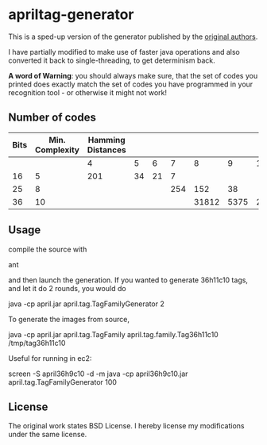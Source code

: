 # apriltag-generator

This is a sped-up version of the generator published by the [original authors](https://april.eecs.umich.edu/software/apriltag.html).

I have partially modified to make use of faster java operations and also converted it back to single-threading, to get determinism back.

**A word of Warning**: you should always make sure, that the set of codes you printed does exactly match the set of codes you have programmed in your recognition tool - or otherwise it might not work!

## Number of codes

| Bits | Min. Complexity | Hamming Distances |    |    |     |          |         |         |     |
|------|-----------------|-------------------|----|----|-----|----------|---------|---------|-----|
|      |                 | 4                 | 5  | 6  | 7   | 8        | 9       | 10      | 11  |
| 16   | 5               | 201               | 34 | 21 | 7   |          |         |         |     |
| 25   | 8               |                   |    |    | 254 | 152      | 38      |         |     |
| 36   | 10              |                   |    |    |     | 31812    | 5375    | 2793    | 593 |


## Usage

compile the source with

  ant

and then launch the generation. If you wanted to generate 36h11c10 tags, and let it do 2 rounds, you would do

  java -cp april.jar april.tag.TagFamilyGenerator 2


To generate the images from source,

  java -cp april.jar april.tag.TagFamily april.tag.family.Tag36h11c10 /tmp/tag36h11c10

Useful for running in ec2:

  screen -S april36h9c10 -d -m java -cp april36h9c10.jar april.tag.TagFamilyGenerator 100

## License

The original work states BSD License. I hereby license my modifications under the same license.

